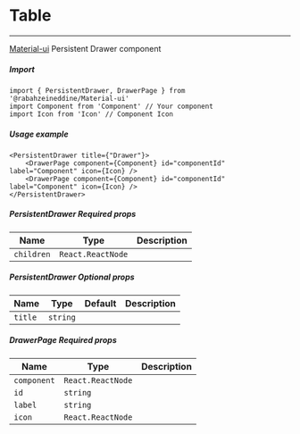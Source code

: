 # Table

<!-- STORY -->

<hr>

[Material-ui](https://material-ui.com/) Persistent Drawer component

##### Import

```TSX
import { PersistentDrawer, DrawerPage } from '@rabahzeineddine/Material-ui'
import Component from 'Component' // Your component
import Icon from 'Icon' // Component Icon
```

##### Usage example

```TSX
<PersistentDrawer title={"Drawer"}>
    <DrawerPage component={Component} id="componentId" label="Component" icon={Icon} />
    <DrawerPage component={Component} id="componentId" label="Component" icon={Icon} />
</PersistentDrawer>
```

##### PersistentDrawer Required props

| Name       | Type              | Description |
| ---------- | ----------------- | ----------- |
| `children` | `React.ReactNode` |             |

##### PersistentDrawer Optional props

| Name    | Type     | Default | Description |
| ------- | -------- | ------- | ----------- |
| `title` | `string` |         |             |

##### DrawerPage Required props

| Name        | Type              | Description |
| ----------- | ----------------- | ----------- |
| `component` | `React.ReactNode` |             |
| `id`        | `string`          |             |
| `label`     | `string`          |             |
| `icon`      | `React.ReactNode` |             |
